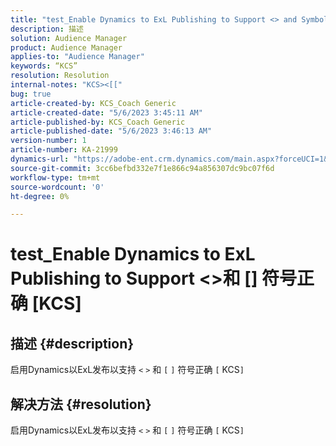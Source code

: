 ```yaml
---
title: "test_Enable Dynamics to ExL Publishing to Support <> and Symbols Corryly KCS"
description: 描述
solution: Audience Manager
product: Audience Manager
applies-to: "Audience Manager"
keywords: “KCS”
resolution: Resolution
internal-notes: "KCS><[["
bug: true
article-created-by: KCS_Coach Generic
article-created-date: "5/6/2023 3:45:11 AM"
article-published-by: KCS_Coach Generic
article-published-date: "5/6/2023 3:46:13 AM"
version-number: 1
article-number: KA-21999
dynamics-url: "https://adobe-ent.crm.dynamics.com/main.aspx?forceUCI=1&pagetype=entityrecord&etn=knowledgearticle&id=6eee3866-c0eb-ed11-a7c6-6045bd0061cb"
source-git-commit: 3cc6befbd332e7f1e866c94a856307dc9bc07f6d
workflow-type: tm+mt
source-wordcount: '0'
ht-degree: 0%

---
```


# test_Enable Dynamics to ExL Publishing to Support &lt;>和 [] 符号正确 [KCS]

## 描述 {#description}

启用Dynamics以ExL发布以支持 `<` `>`  和 `[` `]`  符号正确 `[` KCS`]`

## 解决方法 {#resolution}


启用Dynamics以ExL发布以支持 `<` `>`  和 `[` `]`  符号正确 `[` KCS`]`
